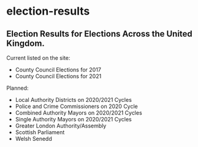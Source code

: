# election-results
Election Results for Elections Across the United Kingdom.
----

Current listed on the site:
* County Council Elections for 2017
* County Council Elections for 2021

Planned:
* Local Authority Districts on 2020/2021 Cycles
* Police and Crime Commissioners on 2020 Cycle
* Combined Authority Mayors on 2020/2021 Cycles
* Single Authority Mayors on 2020/2021 Cycles
* Greater London Authority/Assembly
* Scottish Parliament
* Welsh Senedd
